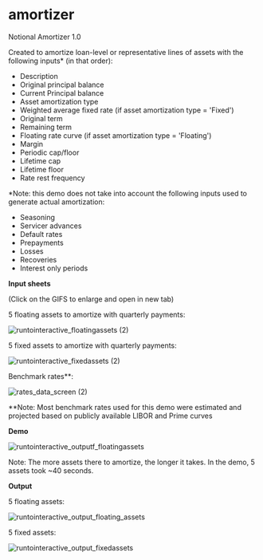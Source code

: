 # amortizer
Notional Amortizer 1.0


Created to amortize loan-level or representative lines of assets with the following inputs* (in that order):
- Description
- Original principal balance
- Current Principal balance
- Asset amortization type
- Weighted average fixed rate (if asset amortization type = 'Fixed')
- Original term
- Remaining term
- Floating rate curve (if asset amortization type = 'Floating')
- Margin
- Periodic cap/floor
- Lifetime cap
- Lifetime floor
- Rate rest frequency


*Note: this demo does not take into account the following inputs used to generate actual amortization:



- Seasoning
- Servicer advances
- Default rates
- Prepayments
- Losses
- Recoveries
- Interest only periods




**Input sheets**

(Click on the GIFS to enlarge and open in new tab)

5 floating assets to amortize with quarterly payments:

![runtointeractive_floatingassets (2)](https://github.com/jtwag-041/amortizer/assets/48776287/2c38f2f6-91f6-4d2f-b9fc-b2363c54950d)





5 fixed assets to amortize with quarterly payments:

![runtointeractive_fixedassets (2)](https://github.com/jtwag-041/amortizer/assets/48776287/d70a8ce2-dd85-4476-88c1-eeacaf477626)




Benchmark rates**: 

![rates_data_screen (2)](https://github.com/jtwag-041/amortizer/assets/48776287/83483ac3-28fa-4845-be66-22b03b43379e)

**Note: Most benchmark rates used for this demo were estimated and projected based on publicly available LIBOR and Prime curves




**Demo**

![runtointeractive_outputf_floatingassets](https://github.com/jtwag-041/amortizer/assets/48776287/458dc9d7-5a14-489b-a6a7-f51a1ead7d7c)


Note: The more assets there to amortize, the longer it takes. In the demo, 5 assets took ~40 seconds.




**Output**

5 floating assets:

![runtointeractive_output_floating_assets](https://github.com/jtwag-041/amortizer/assets/48776287/6df43b88-6d7a-4151-abfe-5424b10c331c)



5 fixed assets:

![runtointeractive_output_fixedassets](https://github.com/jtwag-041/amortizer/assets/48776287/249dc11a-eb93-40f7-9fcd-338ce6ba009a)






